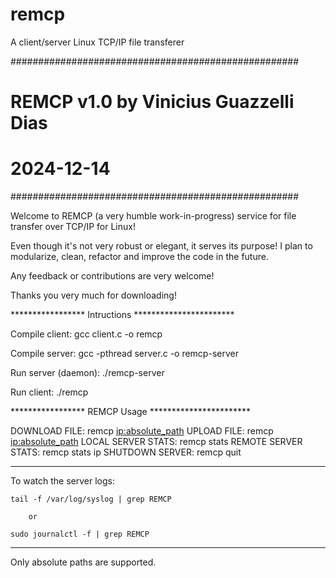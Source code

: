 # remcp
A client/server Linux TCP/IP file transferer

####################################################
#       REMCP v1.0 by Vinicius Guazzelli Dias      #
#                 2024-12-14                       #
####################################################

Welcome to REMCP (a very humble work-in-progress)
service for file transfer over TCP/IP for Linux!

Even though it's not very robust or elegant, it 
serves its purpose! I plan to modularize, clean, 
refactor and improve the code in the future.

Any feedback or contributions are very welcome!

Thanks you very much for downloading!

***************** Intructions ***********************

Compile client:
    gcc client.c -o remcp

Compile server:
    gcc -pthread server.c -o remcp-server

Run server (daemon):
    ./remcp-server

Run client:
    ./remcp

***************** REMCP Usage ***********************

DOWNLOAD FILE:      remcp <ip:absolute_path> <path>
UPLOAD FILE:         remcp <path> <ip:absolute_path>
LOCAL SERVER STATS:  remcp stats
REMOTE SERVER STATS: remcp stats ip
SHUTDOWN SERVER:     remcp quit

*****************************************************

To watch the server logs:
    
    tail -f /var/log/syslog | grep REMCP

        or

    sudo journalctl -f | grep REMCP

*****************************************************

Only absolute paths are supported.
